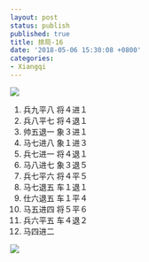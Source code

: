 ```yaml
---
layout: post
status: publish
published: true
title: 排局-16
date: '2018-05-06 15:30:08 +0800'
categories:
- Xiangqi
---
```


![](../../../imgs/2018/05/capture-18.png)

1. 兵九平八 将４进１
2. 兵八平七 将４退１
3. 帅五退一 象３进１
4. 马七进八 象１进３
5. 兵七进一 将４退１
6. 马八进七 象３退５
7. 兵七平六 将４平５
8. 马七退五 车１退１
9. 仕六退五 车１平４
10. 马五进四 将５平６
11. 兵六平五 车４退２
12. 马四进二

![](../../../imgs/2018/05/capture-19.png)
